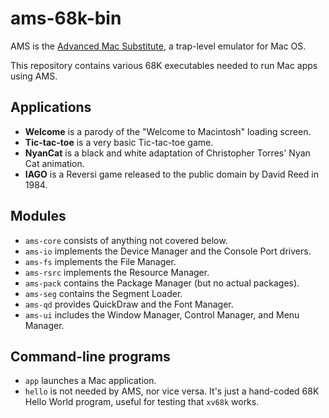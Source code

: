 ams-68k-bin
===========

AMS is the [Advanced Mac Substitute][AMS], a trap-level emulator for Mac OS.

This repository contains various 68K executables needed to run Mac apps using AMS.

Applications
------------

  * **Welcome** is a parody of the "Welcome to Macintosh" loading screen.
  * **Tic-tac-toe** is a very basic Tic-tac-toe game.
  * **NyanCat** is a black and white adaptation of Christopher Torres' Nyan Cat animation.
  * **IAGO** is a Reversi game released to the public domain by David Reed in 1984.

Modules
-------

  * `ams-core` consists of anything not covered below.
  * `ams-io` implements the Device Manager and the Console Port drivers.
  * `ams-fs` implements the File Manager.
  * `ams-rsrc` implements the Resource Manager.
  * `ams-pack` contains the Package Manager (but no actual packages).
  * `ams-seg` contains the Segment Loader.
  * `ams-qd` provides QuickDraw and the Font Manager.
  * `ams-ui` includes the Window Manager, Control Manager, and Menu Manager.
  
Command-line programs
---------------------

  * `app` launches a Mac application.
  * `hello` is not needed by AMS, nor vice versa.  It's just a hand-coded 68K Hello World program, useful for testing that `xv68k` works.

[AMS]:  <https://www.v68k.org/advanced-mac-substitute/>
